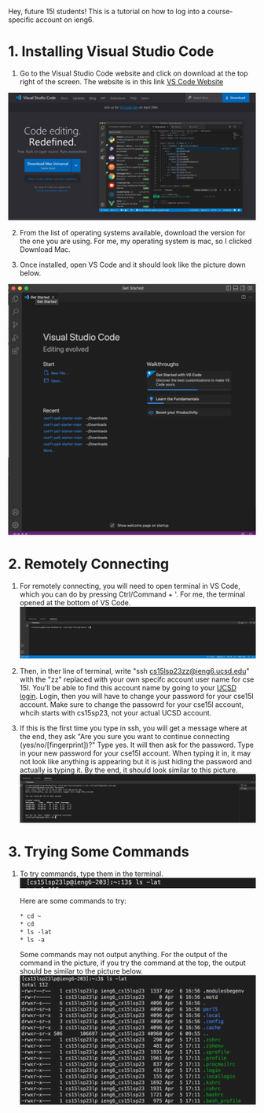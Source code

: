Hey, future 15l students! This is a tutorial on how to log into a course-specific account on ieng6.

# 1. Installing Visual Studio Code

1) Go to the Visual Studio Code website and click on download at the top right of the screen. The website is in this link [VS Code Website](https://code.visualstudio.com/)

![VS Code Download Site](https://github.com/apcalpe/Lab-report-1/blob/main/Screenshot%202023-04-10%20at%203.30.04%20PM.png)

2) From the list of operating systems available, download the version for the one you are using. For me, my operating system is mac, so I clicked Download Mac.

3) Once installed, open VS Code and it should look like the picture down below.

![VS Code Startup](https://github.com/apcalpe/Lab-report-1/blob/main/Screenshot%202023-04-06%20at%204.11.39%20PM.png)

# 2. Remotely Connecting

1) For remotely connecting, you will need to open terminal in VS Code, which you can do by pressing Ctrl/Command + '.
   For me, the terminal opened at the bottom of VS Code.
   ![VS Code Terminal](https://github.com/apcalpe/Lab-report-1/blob/main/Screenshot%202023-04-10%20at%203.51.29%20PM.png)

2) Then, in ther line of terminal, write "ssh cs15lsp23zz@ieng6.ucsd.edu" with the "zz" replaced with your own specifc account user name for cse 15l.
   You'll be able to find this account name by going to your [UCSD login](https://sdacs.ucsd.edu/~icc/index.php). Login, then you will have to change your password for your cse15l account.
   Make sure to change the passowrd for your cse15l account, whcih starts with cs15sp23, not your actual UCSD account.
   
3) If this is the first time you type in ssh, you will get a message where at the end, they ask "Are you sure you want to continue connecting (yes/no/[fingerprint])?"
   Type yes. It will then ask for the password. Type in your new password for your cse15l account. When typing it in, it may not look like anything is appearing but it is just hiding the password and actually is typing it.
   By the end, it should look similar to this picture.
   ![Remote Connecting](https://github.com/apcalpe/Lab-report-1/blob/main/Screenshot%202023-04-10%20at%204.00.18%20PM.png)


# 3. Trying Some Commands

1) To try commands, type them in the terminal.
   ![Commands](https://github.com/apcalpe/Lab-report-1/blob/main/Screenshot%202023-04-10%20at%204.20.06%20PM.png)


    Here are some commands to try:
      
    ```
    * cd ~
    * cd
    * ls -lat
    * ls -a
    ```


    Some commands may not output anything. For the output of the command in the picture, if you try the command at the top, the output should be similar to the picture below.
    ![Command Output](https://github.com/apcalpe/Lab-report-1/blob/main/Screenshot%202023-04-06%20at%205.04.13%20PM.png)


